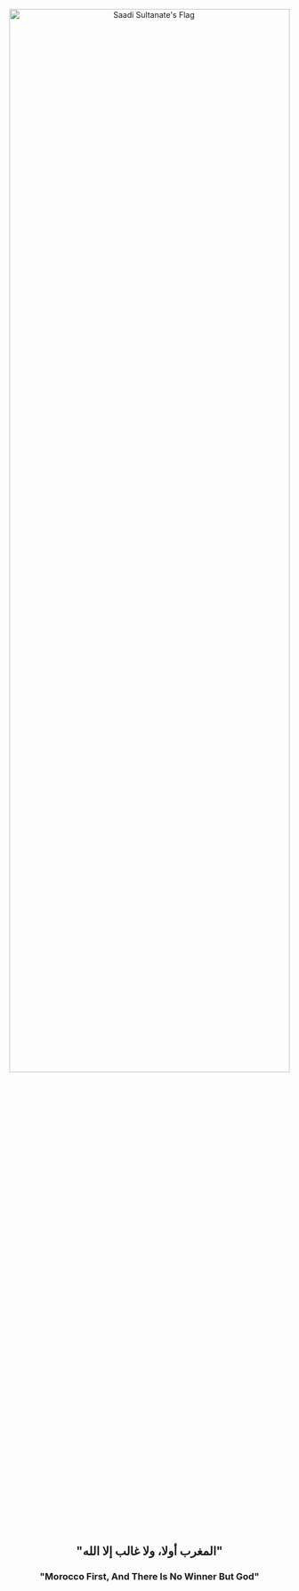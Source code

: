 <p align="center">
     <img src="https://pbs.twimg.com/media/E2bLwJtXEAIeMAX.jpg" alt="Saadi Sultanate's Flag" width="100%" height="70%" />
</p>
<h2 align="center">"المغرب أولا، ولا غالب إلا الله"</h2>
<h3 align="center">"Morocco First, And There Is No Winner But God"</h3>
